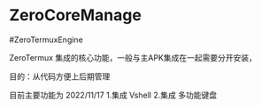 # ZeroCoreManage

#ZeroTermuxEngine

ZeroTermux 集成的核心功能，一般与主APK集成在一起需要分开安装，

目的：从代码方便上后期管理 

目前主要功能为
2022/11/17
1.集成 Vshell
2.集成 多功能键盘

